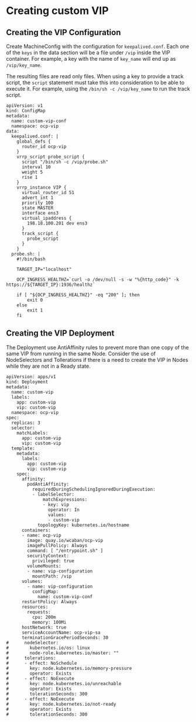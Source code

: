 # Creating custom VIP

## Creating the VIP Configuration

Create MachineConfig with the configuration for `keepalived.conf`. Each one of the `keys` in the data section will be a file under `/vip` inside the VIP container. For example, a key with the name of `key_name` will end up as `/vip/key_name`.

The resulting files are read only files. When using a key to provide a track script, the `script` statement must take this into consideration to be able to execute it. For example, using the `/bin/sh -c /vip/key_name` to run the track script.

```
apiVersion: v1
kind: ConfigMap
metadata:
  name: custom-vip-conf
  namespace: ocp-vip
data:
  keepalived.conf: |
    global_defs {
      router_id ocp-vip
    }
    vrrp_script probe_script {
      script "/bin/sh -c /vip/probe.sh"
      interval 10
      weight 5
      rise 1
    }
    vrrp_instance VIP {
      virtual_router_id 51
      advert_int 1
      priority 100
      state MASTER
      interface ens3
      virtual_ipaddress {
        198.18.100.201 dev ens3
      }
      track_script {
        probe_script
      }
    }
  probe.sh: |
    #!/bin/bash

    TARGET_IP="localhost"

    OCP_INGRESS_HEALTHZ=`curl -o /dev/null -s -w "%{http_code}" -k https://${TARGET_IP}:1936/healthz`

    if [ "${OCP_INGRESS_HEALTHZ}" -eq "200" ]; then
        exit 0
    else
        exit 1
    fi
```

## Creating the VIP Deployment

The Deployment use AntiAffinity rules to prevent more than one copy of the same VIP from running in the same Node. Consider the use of NodeSelectors and Tollerations if there is a need to create the VIP in Nodes while they are not in a Ready state. 

```
apiVersion: apps/v1
kind: Deployment
metadata:
  name: custom-vip
  labels:
    app: custom-vip
    vip: custom-vip
  namespace: ocp-vip
spec:
  replicas: 3
  selector:
    matchLabels:
      app: custom-vip
      vip: custom-vip
  template:
    metadata:
      labels:
        app: custom-vip
        vip: custom-vip
    spec:
      affinity:
        podAntiAffinity:
          requiredDuringSchedulingIgnoredDuringExecution:
          - labelSelector:
              matchExpressions:
              - key: vip
                operator: In
                values:
                - custom-vip
            topologyKey: kubernetes.io/hostname
      containers:
      - name: ocp-vip
        image: quay.io/wcaban/ocp-vip
        imagePullPolicy: Always
        command: [ "/entrypoint.sh" ]
        securityContext:
          privileged: true
        volumeMounts:
        - name: vip-configuration
          mountPath: /vip
      volumes:
        - name: vip-configuration
          configMap:
            name: custom-vip-conf
      restartPolicy: Always
      resources:
        requests:
          cpu: 200m
          memory: 100Mi
      hostNetwork: true
      serviceAccountName: ocp-vip-sa
      terminationGracePeriodSeconds: 30
#      nodeSelector:
#        kubernetes.io/os: linux
#        node-role.kubernetes.io/master: ""
#      tolerations:
#      - effect: NoSchedule
#        key: node.kubernetes.io/memory-pressure
#        operator: Exists
#      - effect: NoExecute
#        key: node.kubernetes.io/unreachable
#        operator: Exists
#        tolerationSeconds: 300
#      - effect: NoExecute
#        key: node.kubernetes.io/not-ready
#        operator: Exists
#        tolerationSeconds: 300
```